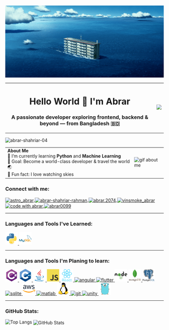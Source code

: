 <!-- Banner -->
<p align="center">
  <img src="https://github.com/Abrar-Shahriar-04/Abrar-Shahriar-04/blob/main/story_img_4_pc.png" alt="logo">
</p>

<!-- Intro -->
<table>
<tr>
<td>

<!-- Headings -->
<h1 align="center">Hello World 👋 I'm Abrar</h1>
<h3 align="center">A passionate developer exploring frontend, backend & beyond — from Bangladesh 🇧🇩</h3>

</td>
<td>

<!-- Right-side GIF -->
<img width="300" src="https://i.pinimg.com/originals/b7/5f/2c/b75f2c027971a82e62447a836466aa34.gif">

</td>
</tr>
</table>

<!-- Profile views -->
<p align="left">
  <img src="https://komarev.com/ghpvc/?username=abrar-shahriar-04&label=Profile%20views&color=0e75b6&style=flat" alt="abrar-shahriar-04" />
</p>

<!-- About Me with GIF -->
<table>
<tr>
<td width="80%">
<b> About Me </b> <br>
🌱 I’m currently learning <b>Python</b> and <b>Machine Learning</b> <br>
🎯 Goal: Become a world-class developer & travel the world 🌏  <br>
🌌 Fun fact: I love watching skies <br>
</td>
<td width="20%">
<!-- GIF next to About Me Section -->
<img width="350" src="https://media1.tenor.com/m/lQT9n1zW180AAAAd/kikis-delivery-service-relax.gif" alt="gif about me" />
</td>
</tr>
</table>

<!-- Social Links -->
<h3 align="left">Connect with me:</h3>
<p align="left">
  <a href="https://twitter.com/astro_abrar" target="blank">
    <img align="center" src="https://raw.githubusercontent.com/rahuldkjain/github-profile-readme-generator/master/src/images/icons/Social/twitter.svg" alt="astro_abrar" height="30" width="40" />
  </a>
  <a href="https://linkedin.com/in/abrar-shahriar-rahman" target="blank">
    <img align="center" src="https://raw.githubusercontent.com/rahuldkjain/github-profile-readme-generator/master/src/images/icons/Social/linked-in-alt.svg" alt="abrar-shahriar-rahman" height="30" width="40" />
  </a>
  <a href="https://fb.com/abrar.2074" target="blank">
    <img align="center" src="https://raw.githubusercontent.com/rahuldkjain/github-profile-readme-generator/master/src/images/icons/Social/facebook.svg" alt="abrar.2074" height="30" width="40" />
  </a>
  <a href="https://instagram.com/vinsmoke_abrar" target="blank">
    <img align="center" src="https://raw.githubusercontent.com/rahuldkjain/github-profile-readme-generator/master/src/images/icons/Social/instagram.svg" alt="vinsmoke_abrar" height="30" width="40" />
  </a>
  <a href="https://www.youtube.com/@codewithabrar6450" target="blank">
    <img align="center" src="https://raw.githubusercontent.com/rahuldkjain/github-profile-readme-generator/master/src/images/icons/Social/youtube.svg" alt="code with abrar" height="30" width="40" />
  </a>
  <a href="https://www.leetcode.com/abrar0099" target="blank">
    <img align="center" src="https://raw.githubusercontent.com/rahuldkjain/github-profile-readme-generator/master/src/images/icons/Social/leet-code.svg" alt="abrar0099" height="30" width="40" />
  </a>
</p>

<hr>

<!-- Languages and Tools I've Learned -->

<h3 align="left">Languages and Tools I've Learned: </h3>
<p align="left">
  <a href="https://www.python.org" target="_blank" rel="noreferrer">
    <img src="https://raw.githubusercontent.com/devicons/devicon/master/icons/python/python-original.svg" alt="python" width="40" height="40"/>
  </a>

  <a href="https://www.mysql.com/" target="_blank" rel="noreferrer">
    <img src="https://raw.githubusercontent.com/devicons/devicon/master/icons/mysql/mysql-original-wordmark.svg" alt="mysql" width="40" height="40"/>
  </a>
  
</p>
<hr>

<!-- Languages and Tools I Plan to Learn -->
<h3 align="left">Languages and Tools I'm Planing to learn:</h3>
<p align="left"> 

  <a href="https://learn.microsoft.com/en-us/dotnet/csharp/" target="_blank" rel="noreferrer">
  <img src="https://raw.githubusercontent.com/devicons/devicon/master/icons/csharp/csharp-original.svg" alt="csharp" width="40" height="40"/>
</a>
  
  <a href="https://www.w3schools.com/cpp/" target="_blank" rel="noreferrer">
    <img src="https://raw.githubusercontent.com/devicons/devicon/master/icons/cplusplus/cplusplus-original.svg" alt="cplusplus" width="40" height="40"/>
  </a>
  
  <a href="https://www.java.com" target="_blank" rel="noreferrer">
    <img src="https://raw.githubusercontent.com/devicons/devicon/master/icons/java/java-original.svg" alt="java" width="40" height="40"/>
  </a>
  
  <a href="https://developer.mozilla.org/en-US/docs/Web/JavaScript" target="_blank" rel="noreferrer">
    <img src="https://raw.githubusercontent.com/devicons/devicon/master/icons/javascript/javascript-original.svg" alt="javascript" width="40" height="40"/>
  </a>
  
  <a href="https://reactjs.org/" target="_blank" rel="noreferrer">
    <img src="https://raw.githubusercontent.com/devicons/devicon/master/icons/react/react-original-wordmark.svg" alt="react" width="40" height="40"/>
  </a>
  
  <a href="https://angular.io" target="_blank" rel="noreferrer">
    <img src="https://angular.io/assets/images/logos/angular/angular.svg" alt="angular" width="40" height="40"/>
  </a>
  
  <a href="https://flutter.dev" target="_blank" rel="noreferrer">
    <img src="https://www.vectorlogo.zone/logos/flutterio/flutterio-icon.svg" alt="flutter" width="40" height="40"/>
  </a>
  
  <a href="https://nodejs.org" target="_blank" rel="noreferrer">
    <img src="https://raw.githubusercontent.com/devicons/devicon/master/icons/nodejs/nodejs-original-wordmark.svg" alt="nodejs" width="40" height="40"/>
  </a>
  
  
  <a href="https://www.mongodb.com/" target="_blank" rel="noreferrer">
    <img src="https://raw.githubusercontent.com/devicons/devicon/master/icons/mongodb/mongodb-original-wordmark.svg" alt="mongodb" width="40" height="40"/>
  </a>
  
  
  <a href="https://www.postgresql.org" target="_blank" rel="noreferrer">
    <img src="https://raw.githubusercontent.com/devicons/devicon/master/icons/postgresql/postgresql-original-wordmark.svg" alt="postgresql" width="40" height="40"/>
  </a>
  
  <a href="https://www.sqlite.org/" target="_blank" rel="noreferrer">
    <img src="https://www.vectorlogo.zone/logos/sqlite/sqlite-icon.svg" alt="sqlite" width="40" height="40"/>
  </a>
  
  <a href="https://aws.amazon.com" target="_blank" rel="noreferrer">
    <img src="https://raw.githubusercontent.com/devicons/devicon/master/icons/amazonwebservices/amazonwebservices-original-wordmark.svg" alt="aws" width="40" height="40"/>
  </a>
  
  <a href="https://www.mathworks.com/" target="_blank" rel="noreferrer">
    <img src="https://upload.wikimedia.org/wikipedia/commons/2/21/Matlab_Logo.png" alt="matlab" width="40" height="40"/>
  </a>
  
  <a href="https://www.linux.org/" target="_blank" rel="noreferrer">
    <img src="https://raw.githubusercontent.com/devicons/devicon/master/icons/linux/linux-original.svg" alt="linux" width="40" height="40"/>
  </a>
  
  <a href="https://git-scm.com/" target="_blank" rel="noreferrer">
    <img src="https://www.vectorlogo.zone/logos/git-scm/git-scm-icon.svg" alt="git" width="40" height="40"/>
  </a>
  
  <a href="https://unity.com/" target="_blank" rel="noreferrer">
    <img src="https://www.vectorlogo.zone/logos/unity3d/unity3d-icon.svg" alt="unity" width="40" height="40"/>
  </a>
  
  <a href="https://go.dev/" target="_blank" rel="noreferrer">
    <img src="https://raw.githubusercontent.com/devicons/devicon/master/icons/go/go-original.svg" alt="go" width="40" height="40"/>
  </a>
  
</p>

<hr>

<!-- Stats -->
<h3 align="left">GitHub Stats:</h3>
<p>
  <img align="left" src="https://github-readme-stats.vercel.app/api/top-langs?username=abrar-shahriar-04&show_icons=true&locale=en&layout=compact" alt="Top Langs" />
</p>

<p>
  &nbsp;<img align="center" src="https://github-readme-stats.vercel.app/api?username=abrar-shahriar-04&show_icons=true&locale=en" alt="GitHub Stats" />
</p>



